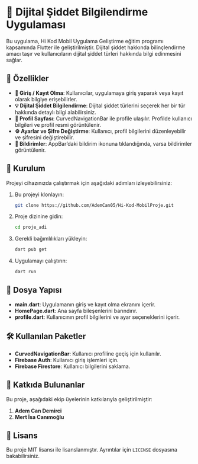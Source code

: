 # 📱 Dijital Şiddet Bilgilendirme Uygulaması

Bu uygulama, Hi Kod Mobil Uygulama Geliştirme eğitim programı kapsamında Flutter ile geliştirilmiştir. Dijital şiddet hakkında bilinçlendirme amacı taşır ve kullanıcıların dijital şiddet türleri hakkında bilgi edinmesini sağlar.

## 🚀 Özellikler

- **🔐 Giriş / Kayıt Olma**: Kullanıcılar, uygulamaya giriş yaparak veya kayıt olarak bilgiye erişebilirler.
- **💡 Dijital Şiddet Bilgilendirme**: Dijital şiddet türlerini seçerek her bir tür hakkında detaylı bilgi alabilirsiniz.
- **👤 Profil Sayfası**: CurvedNavigationBar ile profile ulaşılır. Profilde kullanıcı bilgileri ve profil resmi görüntülenir.
- **⚙️ Ayarlar ve Şifre Değiştirme**: Kullanıcı, profil bilgilerini düzenleyebilir ve şifresini değiştirebilir.
- **🔔 Bildirimler**: AppBar’daki bildirim ikonuna tıklandığında, varsa bildirimler görüntülenir.

## 📲 Kurulum

Projeyi cihazınızda çalıştırmak için aşağıdaki adımları izleyebilirsiniz:

1. Bu projeyi klonlayın:
    ```bash
    git clone https://github.com/AdemCan05/Hi-Kod-MobilProje.git
    ```

2. Proje dizinine gidin:
    ```bash
    cd proje_adi
    ```

3. Gerekli bağımlılıkları yükleyin:
    ```bash
    dart pub get
    ```

4. Uygulamayı çalıştırın:
    ```bash
    dart run
    ```

## 📂 Dosya Yapısı

- **main.dart**: Uygulamanın giriş ve kayıt olma ekranını içerir.
- **HomePage.dart**: Ana sayfa bileşenlerini barındırır.
- **profile.dart**: Kullanıcının profil bilgilerini ve ayar seçeneklerini içerir.

## 🛠 Kullanılan Paketler

- **CurvedNavigationBar**: Kullanıcı profiline geçiş için kullanılır.
- **Firebase Auth**: Kullanıcı giriş işlemleri için.
- **Firebase Firestore**: Kullanıcı bilgilerini saklama.

## 👥 Katkıda Bulunanlar

Bu proje, aşağıdaki ekip üyelerinin katkılarıyla geliştirilmiştir:

1. **Adem Can Demirci**
2. **Mert İsa Canımoğlu** 

## 📄 Lisans

Bu proje MIT lisansı ile lisanslanmıştır. Ayrıntılar için `LICENSE` dosyasına bakabilirsiniz.

